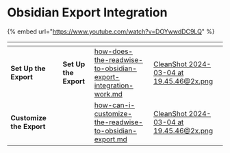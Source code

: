 # Obsidian Export Integration

{% embed url="https://www.youtube.com/watch?v=DOYwwdDC9LQ" %}

<table data-card-size="large" data-view="cards" data-full-width="false"><thead><tr><th></th><th data-hidden></th><th data-hidden></th><th data-hidden data-card-target data-type="content-ref"></th><th data-hidden data-card-cover data-type="files"></th></tr></thead><tbody><tr><td><strong>Set Up the Export</strong></td><td></td><td><strong>Set Up the Export</strong></td><td><a href="how-does-the-readwise-to-obsidian-export-integration-work.md">how-does-the-readwise-to-obsidian-export-integration-work.md</a></td><td><a href="../../.gitbook/assets/CleanShot 2024-03-04 at 19.45.46@2x.png">CleanShot 2024-03-04 at 19.45.46@2x.png</a></td></tr><tr><td><strong>Customize the Export</strong></td><td></td><td></td><td><a href="how-can-i-customize-the-readwise-to-obsidian-export.md">how-can-i-customize-the-readwise-to-obsidian-export.md</a></td><td><a href="../../.gitbook/assets/CleanShot 2024-03-04 at 19.45.46@2x.png">CleanShot 2024-03-04 at 19.45.46@2x.png</a></td></tr></tbody></table>
